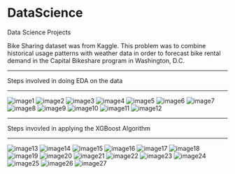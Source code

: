 # DataScience
Data Science Projects

Bike Sharing dataset was from Kaggle. 
This problem was to combine historical usage patterns with weather data in order to forecast bike rental demand in the Capital Bikeshare program in Washington, D.C.

*******************************************************************************************
Steps involved in doing EDA on the data
*******************************************************************************************

![image1](https://user-images.githubusercontent.com/20254170/83820851-1cf01480-a711-11ea-9b1a-84e6848cbeb0.jpg)
![image2](https://user-images.githubusercontent.com/20254170/83820853-1e214180-a711-11ea-991b-2eefa178e6ab.jpg)
![image3](https://user-images.githubusercontent.com/20254170/83820855-1f526e80-a711-11ea-935f-1c1da3c2bcf6.jpg)
![image4](https://user-images.githubusercontent.com/20254170/83820856-1feb0500-a711-11ea-8ecf-5540aaeef30d.jpg)
![image5](https://user-images.githubusercontent.com/20254170/83820857-1feb0500-a711-11ea-8cdc-52d8261e9469.jpg)
![image6](https://user-images.githubusercontent.com/20254170/83820860-20839b80-a711-11ea-98a6-4c4332632b0f.jpg)
![image7](https://user-images.githubusercontent.com/20254170/83820861-211c3200-a711-11ea-8f77-a7afd9624ec0.jpg)
![image8](https://user-images.githubusercontent.com/20254170/83820863-211c3200-a711-11ea-844f-1aef7224c540.jpg)
![image9](https://user-images.githubusercontent.com/20254170/83820864-224d5f00-a711-11ea-9844-3417feae09ca.jpg)
![image10](https://user-images.githubusercontent.com/20254170/83820865-224d5f00-a711-11ea-85b6-9ef0a0a81369.jpg)
![image11](https://user-images.githubusercontent.com/20254170/83820868-22e5f580-a711-11ea-89e2-b1c06093d6b0.jpg)
![image12](https://user-images.githubusercontent.com/20254170/83820869-22e5f580-a711-11ea-8207-30daece54961.jpg)


*******************************************************************************************
Steps invovled in applying the XGBoost Algorithm
*******************************************************************************************
![image13](https://user-images.githubusercontent.com/20254170/83823385-44e27680-a717-11ea-8e7f-1f5558edbe97.jpg)
![image14](https://user-images.githubusercontent.com/20254170/83823390-4744d080-a717-11ea-873b-cbcfa5e78c0c.jpg)
![image15](https://user-images.githubusercontent.com/20254170/83823392-4744d080-a717-11ea-89fe-07b8eaf5cc12.jpg)
![image16](https://user-images.githubusercontent.com/20254170/83823394-47dd6700-a717-11ea-939d-91df76b0cc6b.jpg)
![image17](https://user-images.githubusercontent.com/20254170/83823397-4875fd80-a717-11ea-8847-d59fce5a44e3.jpg)
![image18](https://user-images.githubusercontent.com/20254170/83823399-490e9400-a717-11ea-8ddf-b46f46150ac7.jpg)
![image19](https://user-images.githubusercontent.com/20254170/83823400-49a72a80-a717-11ea-8294-72c84a6c6ddc.jpg)
![image20](https://user-images.githubusercontent.com/20254170/83823402-49a72a80-a717-11ea-9f2b-22facfb7043e.jpg)
![image21](https://user-images.githubusercontent.com/20254170/83823403-4a3fc100-a717-11ea-8154-dc9f7fedc551.jpg)
![image22](https://user-images.githubusercontent.com/20254170/83823405-4ad85780-a717-11ea-903f-a4a22887c25f.jpg)
![image23](https://user-images.githubusercontent.com/20254170/83823406-4ad85780-a717-11ea-88ef-a2572430f47e.jpg)
![image24](https://user-images.githubusercontent.com/20254170/83823408-4b70ee00-a717-11ea-87af-c6900c00ad1d.jpg)
![image25](https://user-images.githubusercontent.com/20254170/83823409-4c098480-a717-11ea-98d0-6d3857cd9728.jpg)
![image26](https://user-images.githubusercontent.com/20254170/83823411-4c098480-a717-11ea-8b0f-0c13a6afff3d.jpg)
![image27](https://user-images.githubusercontent.com/20254170/83823413-4ca21b00-a717-11ea-8bbb-083377b1c400.jpg)

